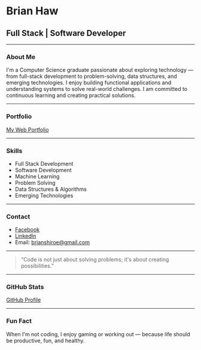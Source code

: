# Brian Haw

## Full Stack | Software Developer

---

### About Me

I'm a Computer Science graduate passionate about exploring technology — from full-stack development to problem-solving, data structures, and emerging technologies. I enjoy building functional applications and understanding systems to solve real-world challenges. I am committed to continuous learning and creating practical solutions.

---

### Portfolio

[My Web Portfolio](https://brianshiroe.netlify.app)

---

### Skills

- Full Stack Development
- Software Development
- Machine Learning
- Problem Solving
- Data Structures & Algorithms
- Emerging Technologies

---

### Contact

- [Facebook](https://facebook.com/brianshiroe)  
- [LinkedIn](https://linkedin.com/in/brianshiroe)  
- Email: brianshiroe@gmail.com  

---

> “Code is not just about solving problems; it's about creating possibilities.”

---

### GitHub Stats

[GitHub Profile](https://github.com/BrianShiroe)

---

### Fun Fact

When I'm not coding, I enjoy gaming or working out — because life should be productive, fun, and healthy.
